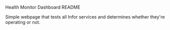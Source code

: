 Health Monitor Dashboard README

Simple webpage that tests all Infor services and determines whether they're operating or not.

